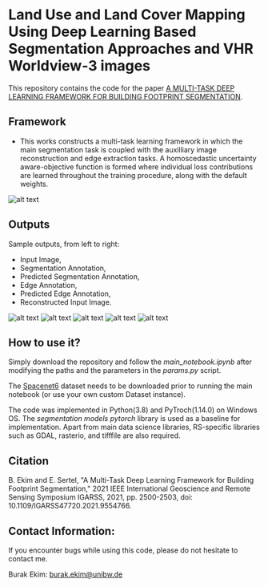 # Land Use and Land Cover Mapping Using Deep Learning Based Segmentation Approaches and VHR Worldview-3 images
This repository contains the code for the paper [A MULTI-TASK DEEP LEARNING FRAMEWORK FOR BUILDING FOOTPRINT SEGMENTATION](https://ieeexplore.ieee.org/document/9554766). 


Framework
---------------------
- This works constructs a multi-task learning framework in which the main segmentation task is coupled with the auxilliary image reconstruction and edge extraction tasks. A homoscedastic uncertainty aware-objective function is formed where individual loss contributions are learned throughout the training procedure, along with the default weights.   

![alt text](ims/motiv.png)


Outputs
---------------------
Sample outputs, from left to right: 
- Input Image,
- Segmentation Annotation,
- Predicted Segmentation Annotation,
- Edge Annotation,
- Predicted Edge Annotation,
- Reconstructed Input Image.

![alt text](ims/1.png)
![alt text](ims/2.png)
![alt text](ims/3.png)
![alt text](ims/4.png)
![alt text](ims/5.png)


How to use it?
---------------------

Simply download the repository and follow the *main_notebook.ipynb* after modifying the paths and the parameters in the *params.py* script.

The [Spacenet6](https://arxiv.org/abs/2004.06500) dataset needs to be downloaded prior to running the main notebook (or use your own custom Dataset instance).

The code was implemented in Python(3.8) and PyTroch(1.14.0) on Windows OS. The *segmentation models pytorch* library is used as a baseline for implementation. Apart from main data science libraries, RS-specific libraries such as GDAL, rasterio, and tifffile are also required.

Citation
---------------------

B. Ekim and E. Sertel, "A Multi-Task Deep Learning Framework for Building Footprint Segmentation," 2021 IEEE International Geoscience and Remote Sensing Symposium IGARSS, 2021, pp. 2500-2503, doi: 10.1109/IGARSS47720.2021.9554766.


Contact Information:
--------------------

If you encounter bugs while using this code, please do not hesitate to contact me.

Burak Ekim: burak.ekim@unibw.de <br>
